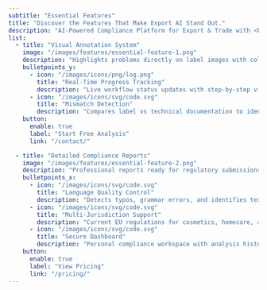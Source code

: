```yaml
---
subtitle: "Essential Features"
title: "Discover the Features That Make Export AI Stand Out."
description: "AI-Powered Compliance Platform for Export & Trade with <br> Advanced Technology for Global Market Success."
list:
  - title: "Visual Annotation System"
    image: "/images/features/essential-feature-1.png"
    description: "Highlights problems directly on label images with color-coded issue types and interactive issue exploration for pinpoint accuracy."
    bulletpoints_y:
      - icon: "/images/icons/png/log.png"
        title: "Real-Time Progress Tracking"
        description: "Live workflow status updates with step-by-step visibility and estimated completion time."
      - icon: "/images/icons/svg/code.svg"
        title: "Mismatch Detection"
        description: "Compares label vs technical documentation to identify component discrepancies and missing information."
    button:
      enable: true
      label: "Start Free Analysis"
      link: "/contact/"

  - title: "Detailed Compliance Reports"
    image: "/images/features/essential-feature-2.png"
    description: "Professional reports ready for regulatory submissions with evidence-based analysis and citations."
    bulletpoints_x:
      - icon: "/images/icons/svg/code.svg"
        title: "Language Quality Control"
        description: "Detects typos, grammar errors, and identifies text needing translation for multi-language compliance."
      - icon: "/images/icons/svg/code.svg"
        title: "Multi-Jurisdiction Support"
        description: "Current EU regulations for cosmetics, homecare, and food with expansion to new markets and industries."
      - icon: "/images/icons/svg/code.svg"
        title: "Secure Dashboard"
        description: "Personal compliance workspace with analysis history, job tracking, and enterprise-grade security."
    button:
      enable: true
      label: "View Pricing"
      link: "/pricing/"
---
```

